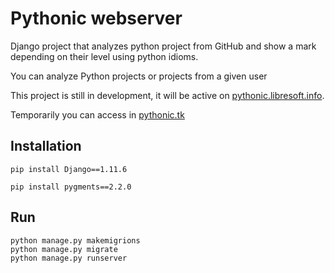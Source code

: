 Pythonic webserver
==================
Django project that analyzes python project from GitHub and show a mark depending on their level using python idioms.

You can analyze Python projects or projects from a given user

This project is still in development, it will be active on [pythonic.libresoft.info](pythonic.libresoft.info).

Temporarily you can access in [pythonic.tk](pythonic.tk)


## Installation

`pip install Django==1.11.6`

`pip install pygments==2.2.0`

## Run
```
python manage.py makemigrions
python manage.py migrate
python manage.py runserver
```

